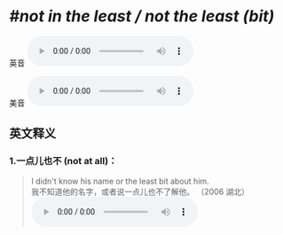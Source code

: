 # ***\#not in the least / not the least (bit)*** 
英音
<audio src="./media/not in the least1_AAC.aac" controls="controls"></audio>

美音
<audio src="./media/not in the least2_AAC.aac" controls="controls"></audio>



  

英文释义
---
### 1.**一点儿也不 (not at all)：**  

 > I didn't know his name or the least bit about him.  
 > 我不知道他的名字，或者说一点儿也不了解他。  （2006 湖北）  
<audio src="./media/least-11.aac" controls="controls"></audio>


